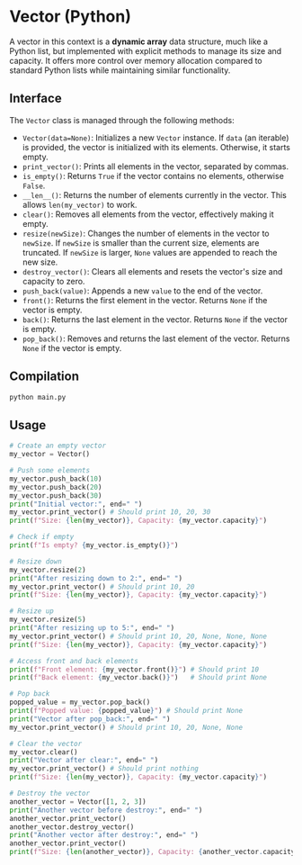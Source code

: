 # Vector (Python)

A vector in this context is a **dynamic array** data structure, much like a Python list, but implemented with explicit methods to manage its size and capacity. It offers more control over memory allocation compared to standard Python lists while maintaining similar functionality.

## Interface

The `Vector` class is managed through the following methods:

- `Vector(data=None)`: Initializes a new `Vector` instance. If `data` (an iterable) is provided, the vector is initialized with its elements. Otherwise, it starts empty.
- `print_vector()`: Prints all elements in the vector, separated by commas.
- `is_empty()`: Returns `True` if the vector contains no elements, otherwise `False`.
- `__len__()`: Returns the number of elements currently in the vector. This allows `len(my_vector)` to work.
- `clear()`: Removes all elements from the vector, effectively making it empty.
- `resize(newSize)`: Changes the number of elements in the vector to `newSize`. If `newSize` is smaller than the current size, elements are truncated. If `newSize` is larger, `None` values are appended to reach the new size.
- `destroy_vector()`: Clears all elements and resets the vector's size and capacity to zero.
- `push_back(value)`: Appends a new `value` to the end of the vector.
- `front()`: Returns the first element in the vector. Returns `None` if the vector is empty.
- `back()`: Returns the last element in the vector. Returns `None` if the vector is empty.
- `pop_back()`: Removes and returns the last element of the vector. Returns `None` if the vector is empty.

## Compilation

```sh
python main.py
```

## Usage

```python
# Create an empty vector
my_vector = Vector()

# Push some elements
my_vector.push_back(10)
my_vector.push_back(20)
my_vector.push_back(30)
print("Initial vector:", end=" ")
my_vector.print_vector() # Should print 10, 20, 30
print(f"Size: {len(my_vector)}, Capacity: {my_vector.capacity}")

# Check if empty
print(f"Is empty? {my_vector.is_empty()}")

# Resize down
my_vector.resize(2)
print("After resizing down to 2:", end=" ")
my_vector.print_vector() # Should print 10, 20
print(f"Size: {len(my_vector)}, Capacity: {my_vector.capacity}")

# Resize up
my_vector.resize(5)
print("After resizing up to 5:", end=" ")
my_vector.print_vector() # Should print 10, 20, None, None, None
print(f"Size: {len(my_vector)}, Capacity: {my_vector.capacity}")

# Access front and back elements
print(f"Front element: {my_vector.front()}") # Should print 10
print(f"Back element: {my_vector.back()}")   # Should print None

# Pop back
popped_value = my_vector.pop_back()
print(f"Popped value: {popped_value}") # Should print None
print("Vector after pop_back:", end=" ")
my_vector.print_vector() # Should print 10, 20, None, None

# Clear the vector
my_vector.clear()
print("Vector after clear:", end=" ")
my_vector.print_vector() # Should print nothing
print(f"Size: {len(my_vector)}, Capacity: {my_vector.capacity}")

# Destroy the vector
another_vector = Vector([1, 2, 3])
print("Another vector before destroy:", end=" ")
another_vector.print_vector()
another_vector.destroy_vector()
print("Another vector after destroy:", end=" ")
another_vector.print_vector()
print(f"Size: {len(another_vector)}, Capacity: {another_vector.capacity}")
```
